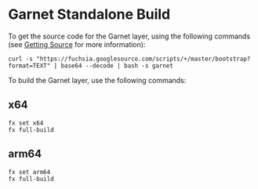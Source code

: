 # Garnet Standalone Build

To get the source code for the Garnet layer, using the following commands
(see [Getting Source](https://fuchsia.googlesource.com/docs/+/master/getting_source.md)
for more information):

```
curl -s "https://fuchsia.googlesource.com/scripts/+/master/bootstrap?format=TEXT" | base64 --decode | bash -s garnet
```

To build the Garnet layer, use the following commands:

## x64

```
fx set x64
fx full-build
```

## arm64

```
fx set arm64
fx full-build
```
